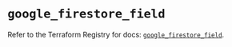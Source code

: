 # `google_firestore_field`

Refer to the Terraform Registry for docs: [`google_firestore_field`](https://registry.terraform.io/providers/hashicorp/google-beta/6.35.0/docs/resources/google_firestore_field).

